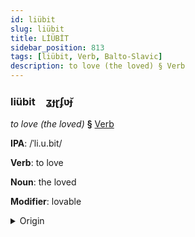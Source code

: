 ```yaml
---
id: liübit
slug: liübit
title: LİÜBİT
sidebar_position: 813
tags: [liübit, Verb, Balto-Slavic]
description: to love (the loved) § Verb
---
```


### liübit&emsp;<span kind="abugida">ʓɟɽʄʋ̆ɟ</span>

*to love (the loved)* **§** [Verb](../../tags/Verb)

**IPA**: /ˈli.u.bit/

**Verb**: to love

**Noun**: the loved

**Modifier**: lovable

<details>
    <summary>Origin</summary>
    Slovak ľúbiť [ˈʎuːbic]<br/>
    <em>Balto-Slavic Language Family</em>
</details>